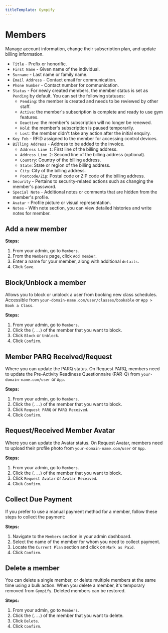 ```yaml
---
titleTemplate: Gympify
---
```


#   Members
Manage account information, change their subscription plan, and update billing information.

-   `Title` - Prefix or honorific.
-   `First Name` -    Given name of the individual.
-   `Surname` -   Last name or family name.
-   `Email Address` - Contact email for communication.
-   `Phone Number` -  Contact number for communication.
-   `Status` -    For newly created members, the member status is set as `Pending` by default. You can set the following statuses:
    -   `Pending`: the member is created and needs to be reviewed by other staff.
    -   `Active`: the member's subscription is complete and ready to use gym features.
    -   `Deactive`: the member's subscription will no longer be renewed.
    -   `Hold`: the member's subscription is paused temporarily.
    -   `Lost`: the member didn't take any action after the initial enquiry.
-   `Key Fob` - RFID assigned to the member for accessing control devices.
-   `Billing Address` - Address to be added to the invoice.
    -   `Address Line 1`: First line of the billing address.
    -   `Address Line 2`: Second line of the billing address (optional).
    -   `Country`: Country of the billing address.
    -   `State`: State or region of the billing address.
    -   `City`: City of the billing address.
    -   `Postcode/Zip`: Postal code or ZIP code of the billing address.
-   `Security` - Pertains to security-related actions such as changing the member's password.
-   `Special Note` - Additional notes or comments that are hidden from the member's profile.
-   `Avatar` -    Profile picture or visual representation.
-   `Notes` - With note section, you can view detailed histories and write notes for member.
  
## Add a new member

**Steps:**

1.  From your admin, go to `Members`.
2.  From the `Members` page, click `Add member`.
3.  Enter a name for your member, along with additional `details`.
4.  Click `Save`.


##  Block/Unblock a member
Allows you to block or unblock a user from booking new class schedules. Accessible from `your-domain-name.com/user/classes/bookable` or `App > Book a Class`.

**Steps:**

1.  From your admin, go to `Members`.
2.  Click the (`...`) of the member that you want to block.
3.  Click `Block` or `Unblock`.
4.  Click `Confirm`.

##  Member PARQ Received/Request
Where you can update the PARQ status. On Request PARQ, members need to update the Pre-Activity Readiness Questionnaire (PAR-Q) from `your-domain-name.com/user` or `App`.

**Steps:**

1.  From your admin, go to `Members`.
2.  Click the (`...`) of the member that you want to block.
3.  Click `Request PARQ` or `PARQ Received`.
4.  Click `Confirm`.

##  Request/Received Member Avatar
Where you can update the Avatar status. On Request Avatar, members need to upload their profile photo from `your-domain-name.com/user` or `App`.

**Steps:**

1.  From your admin, go to `Members`.
2.  Click the (`...`) of the member that you want to block.
3.  Click `Request Avatar` or `Avatar Received`.
4.  Click `Confirm`.
   

## Collect Due Payment

If you prefer to use a manual payment method for a member, follow these steps to collect the payment:

**Steps:**

1. Navigate to the `Members` section in your admin dashboard.
2. Select the name of the member for whom you need to collect payment.
3. Locate the `Current Plan` section and click on `Mark as Paid`.
4. Click `Confirm`.


##  Delete a member
You can delete a single member, or delete multiple members at the same time using a bulk action. When you delete a member, it's temporary removed from `Gympify`. Deleted members can be restored.

**Steps:**

1.  From your admin, go to `Members`.
2.  Click the (`...`) of the member that you want to delete.
3.  Click `Delete`.
4.  Click `Confirm`.